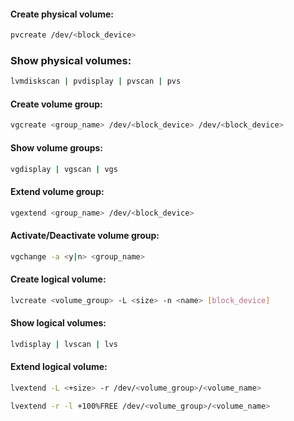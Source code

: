 #### Create physical volume:
```bash
pvcreate /dev/<block_device>
```

### Show physical volumes:
```bash
lvmdiskscan | pvdisplay | pvscan | pvs
```

#### Create volume group:
```bash
vgcreate <group_name> /dev/<block_device> /dev/<block_device>
```

#### Show volume groups:
```bash
vgdisplay | vgscan | vgs
```

#### Extend volume group:
```bash
vgextend <group_name> /dev/<block_device>
```

#### Activate/Deactivate volume group:
```bash
vgchange -a <y|n> <group_name>
```

#### Create logical volume:
```bash
lvcreate <volume_group> -L <size> -n <name> [block_device]
```

#### Show logical volumes:
```bash
lvdisplay | lvscan | lvs
```

#### Extend logical volume:
```bash
lvextend -L <+size> -r /dev/<volume_group>/<volume_name>
```
```bash
lvextend -r -l +100%FREE /dev/<volume_group>/<volume_name>
```
